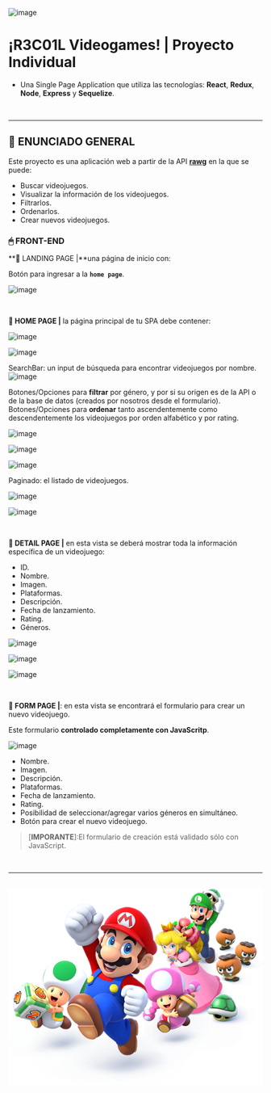 
![image](https://github.com/GSantostefano/001PI-VIDEOGAMES/assets/117599804/316763be-abe0-43c0-9aa7-ced94a07be1d)

# **¡R3C01L Videogames!** | Proyecto Individual

-  Una Single Page Application que utiliza las tecnologías: **React**, **Redux**, **Node**, **Express** y **Sequelize**.
<br />

---
## **📖 ENUNCIADO GENERAL**

Este proyecto es una aplicación web a partir de la API  [**rawg**](https://rawg.io/apidocs)  en la que se puede:

-  Buscar videojuegos.
-  Visualizar la información de los videojuegos.
-  Filtrarlos.
-  Ordenarlos.
-  Crear nuevos videojuegos.

### **🖱 FRONT-END**

**📍 LANDING PAGE |**una página de inicio con:

Botón para ingresar a la **`home page`**.
  
![image](https://github.com/GSantostefano/001PI-VIDEOGAMES/assets/117599804/db3c445c-0c93-42e4-b31d-79a6da0b8b39)

<br />

**📍 HOME PAGE |** la página principal de tu SPA debe contener:

![image](https://github.com/GSantostefano/001PI-VIDEOGAMES/assets/117599804/3912ca91-5543-449c-a905-834473910109)

![image](https://github.com/GSantostefano/001PI-VIDEOGAMES/assets/117599804/a33b1fbd-7ac7-42c2-aadf-9e2da950a9a0)

SearchBar: un input de búsqueda para encontrar videojuegos por nombre.
![image](https://github.com/GSantostefano/001PI-VIDEOGAMES/assets/117599804/f7db9817-eecf-4a5a-bb98-aad55a2090c5)

Botones/Opciones para **filtrar** por género, y por si su origen es de la API o de la base de datos (creados por nosotros desde el formulario).
Botones/Opciones para **ordenar** tanto ascendentemente como descendentemente los videojuegos por orden alfabético y por rating.

![image](https://github.com/GSantostefano/001PI-VIDEOGAMES/assets/117599804/e4b73405-78fe-4907-a2a3-e2f48f7d3d51)

![image](https://github.com/GSantostefano/001PI-VIDEOGAMES/assets/117599804/6de84181-1be4-4f43-aba2-aa83e5ac28fd)

![image](https://github.com/GSantostefano/001PI-VIDEOGAMES/assets/117599804/1b6ab892-57bb-4f61-9de9-f38c08546709)


Paginado: el listado de videojuegos.

![image](https://github.com/GSantostefano/001PI-VIDEOGAMES/assets/117599804/160bd030-3060-4a8d-ac5f-8755d39b3ff5)

![image](https://github.com/GSantostefano/001PI-VIDEOGAMES/assets/117599804/da2ab3bf-a05f-4384-a216-82abd994349b)

<br />

**📍 DETAIL PAGE |** en esta vista se deberá mostrar toda la información específica de un videojuego:

-  ID.
-  Nombre.
-  Imagen.
-  Plataformas.
-  Descripción.
-  Fecha de lanzamiento.
-  Rating.
-  Géneros.

![image](https://github.com/GSantostefano/001PI-VIDEOGAMES/assets/117599804/aa0b5fb6-4aa1-4759-8b5c-f2d9f372a073)

![image](https://github.com/GSantostefano/001PI-VIDEOGAMES/assets/117599804/27fb329e-6947-49e7-a828-c1c953de5931)

![image](https://github.com/GSantostefano/001PI-VIDEOGAMES/assets/117599804/567247e8-f85c-4246-91b4-a8decc4cb45a)


<br />

**📍 FORM PAGE |**: en esta vista se encontrará el formulario para crear un nuevo videojuego.

Este formulario **controlado completamente con JavaScritp**.

![image](https://github.com/GSantostefano/001PI-VIDEOGAMES/assets/117599804/19f81d77-bdea-4cb8-a1f7-29129b0a1ab1)

-  Nombre.
-  Imagen.
-  Descripción.
-  Plataformas.
-  Fecha de lanzamiento.
-  Rating.
-  Posibilidad de seleccionar/agregar varios géneros en simultáneo.
-  Botón para crear el nuevo videojuego.

> [**IMPORANTE**]:El formulario de creación está validado sólo con JavaScript.

<br />

---

<br />

<div align="center">
<img src="./videogame.png" alt="" />
</div>
